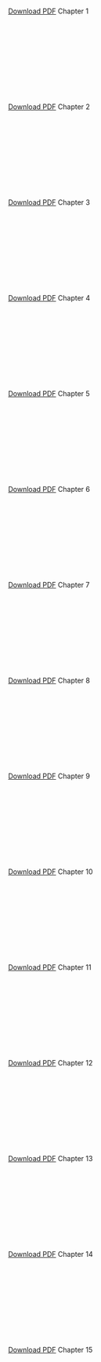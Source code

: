 <!-- https://stackoverflow.com/a/39793125 -->

<object data="/Thistle - LMC Manual TE Chapter 1.pdf" type="application/pdf" width="700px" height="700px">
    <embed src="Thistle - LMC Manual TE Chapter 1.pdf">
        <p><a href="">Download PDF</a> Chapter 1</p>

</object>

<object data="/Thistle - LMC Manual TE Chapter 2.pdf" type="application/pdf" width="700px" height="700px">
    <embed src="Thistle - LMC Manual TE Chapter 2.pdf">
        <p><a href="">Download PDF</a> Chapter 2</p>

</object>

<object data="/Thistle - LMC Manual TE Chapter 3.pdf" type="application/pdf" width="700px" height="700px">
    <embed src="Thistle - LMC Manual TE Chapter 3.pdf">
        <p><a href="">Download PDF</a> Chapter 3</p>

</object>

<object data="/Thistle - LMC Manual TE Chapter 4.pdf" type="application/pdf" width="700px" height="700px">
    <embed src="Thistle - LMC Manual TE Chapter 4.pdf">
        <p><a href="">Download PDF</a> Chapter 4</p>

</object>

<object data="/Thistle - LMC Manual TE Chapter 5.pdf" type="application/pdf" width="700px" height="700px">
    <embed src="Thistle - LMC Manual TE Chapter 5.pdf">
        <p><a href="">Download PDF</a> Chapter 5</p>

</object>

<object data="/Thistle - LMC Manual TE Chapter 6.pdf" type="application/pdf" width="700px" height="700px">
    <embed src="Thistle - LMC Manual TE Chapter 6.pdf">
        <p><a href="">Download PDF</a> Chapter 6</p>

</object>

<object data="/Thistle - LMC Manual TE Chapter 7.pdf" type="application/pdf" width="700px" height="700px">
    <embed src="Thistle - LMC Manual TE Chapter 7.pdf">
        <p><a href="">Download PDF</a> Chapter 7</p>

</object>

<object data="/Thistle - LMC Manual TE Chapter 8.pdf" type="application/pdf" width="700px" height="700px">
    <embed src="Thistle - LMC Manual TE Chapter 8.pdf">
        <p><a href="">Download PDF</a> Chapter 8</p>

</object>

<object data="/Thistle - LMC Manual TE Chapter 9.pdf" type="application/pdf" width="700px" height="700px">
    <embed src="Thistle - LMC Manual TE Chapter 9.pdf">
        <p><a href="">Download PDF</a> Chapter 9</p>

</object>

<object data="/Thistle - LMC Manual TE Chapter 10.pdf" type="application/pdf" width="700px" height="700px">
    <embed src="Thistle - LMC Manual TE Chapter 10.pdf">
        <p><a href="">Download PDF</a> Chapter 10</p>

</object>

<object data="/Thistle - LMC Manual TE Chapter 11.pdf" type="application/pdf" width="700px" height="700px">
    <embed src="Thistle - LMC Manual TE Chapter 11.pdf">
        <p><a href="">Download PDF</a> Chapter 11</p>

</object>

<object data="/Thistle - LMC Manual TE Chapter 12.pdf" type="application/pdf" width="700px" height="700px">
    <embed src="Thistle - LMC Manual TE Chapter 12.pdf">
        <p><a href="">Download PDF</a> Chapter 12</p>

</object>

<object data="/Thistle - LMC Manual TE Chapter 13.pdf" type="application/pdf" width="700px" height="700px">
    <embed src="Thistle - LMC Manual TE Chapter 13.pdf">
        <p><a href="">Download PDF</a> Chapter 13</p>

</object>

<object data="/Thistle - LMC Manual TE Chapter 14.pdf" type="application/pdf" width="700px" height="700px">
    <embed src="Thistle - LMC Manual TE Chapter 14.pdf">
        <p><a href="">Download PDF</a> Chapter 14</p>

</object>

<object data="/Thistle - LMC Manual TE Chapter 15.pdf" type="application/pdf" width="700px" height="700px">
    <embed src="Thistle - LMC Manual TE Chapter 15.pdf">
        <p><a href="">Download PDF</a> Chapter 15</p>

</object>

